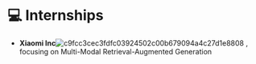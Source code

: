 # 💻 Internships

- **Xiaomi Inc**![c9fcc3cec3fdfc03924502c00b679094a4c27d1e8808](https://github.com/user-attachments/assets/0ee92d33-94cf-4249-a821-e6746a5b3edb)
, focusing on Multi-Modal Retrieval-Augmented Generation

